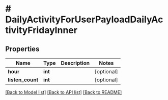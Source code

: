 # # DailyActivityForUserPayloadDailyActivityFridayInner

## Properties

Name | Type | Description | Notes
------------ | ------------- | ------------- | -------------
**hour** | **int** |  | [optional]
**listen_count** | **int** |  | [optional]

[[Back to Model list]](../../README.md#models) [[Back to API list]](../../README.md#endpoints) [[Back to README]](../../README.md)
